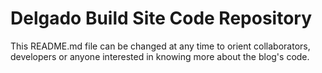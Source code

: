 # Delgado Build Site Code Repository

This README.md file  can be changed at any time to orient collaborators, developers or anyone interested in knowing more about the blog's code.